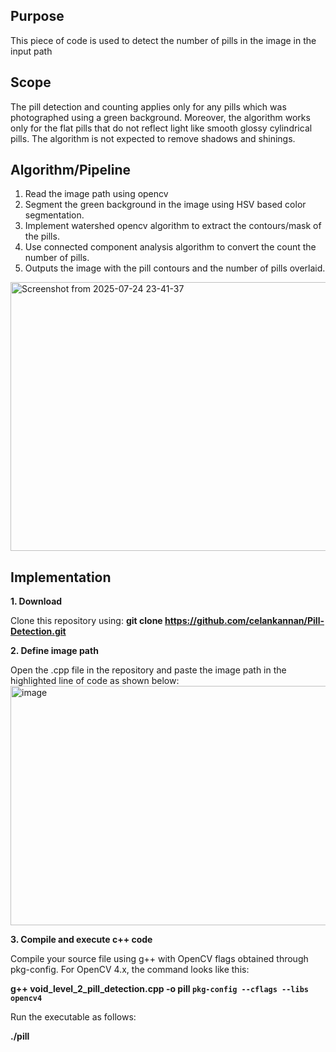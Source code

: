## Purpose
This piece of code is used to detect the number of pills in the image in the input path

## Scope
The pill detection and counting applies only for any pills which was photographed using a green background. Moreover, the algorithm works only for the flat pills
that do not reflect light like smooth glossy cylindrical pills. The algorithm is not expected to remove shadows and shinings. 

## Algorithm/Pipeline
1. Read the image path using opencv
2. Segment the green background in the image using HSV based color segmentation.
3. Implement watershed opencv algorithm to extract the contours/mask of the pills.
4. Use connected component analysis algorithm to convert the count the number of pills.
5. Outputs the image with the pill contours and the number of pills overlaid.

<img width="543" height="430" alt="Screenshot from 2025-07-24 23-41-37" src="https://github.com/user-attachments/assets/f63d9fe7-2a1d-4dcd-837c-c7577dc674af" />

## Implementation

**1. Download**

Clone this repository using:
**git clone https://github.com/celankannan/Pill-Detection.git**

**2. Define image path**

Open the .cpp file in the repository and paste the image path in the highlighted line of code as shown below:
<img width="1001" height="383" alt="image" src="https://github.com/user-attachments/assets/fad059ce-3d76-4135-a91e-b5ce5d4938bc" />


**3. Compile and execute c++ code**

Compile your source file using g++ with OpenCV flags obtained through pkg-config. For OpenCV 4.x, the command looks like this:

**g++ void_level_2_pill_detection.cpp -o pill `pkg-config --cflags --libs opencv4`**


Run the executable as follows:

**./pill**
